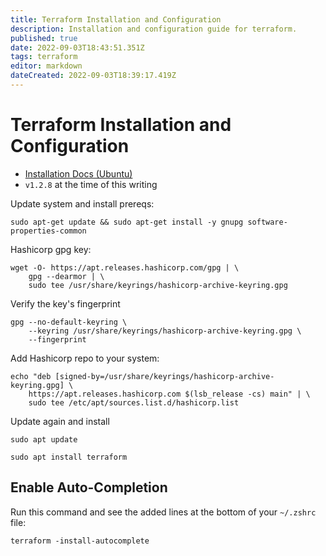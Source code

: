 ```yaml
---
title: Terraform Installation and Configuration 
description: Installation and configuration guide for terraform. 
published: true
date: 2022-09-03T18:43:51.351Z
tags: terraform
editor: markdown
dateCreated: 2022-09-03T18:39:17.419Z
---
```


# Terraform Installation and Configuration 

- [Installation Docs (Ubuntu)](https://learn.hashicorp.com/tutorials/terraform/install-cli)
- `v1.2.8` at the time of this writing

Update system and install prereqs:

```
sudo apt-get update && sudo apt-get install -y gnupg software-properties-common
```

Hashicorp gpg key:

```
wget -O- https://apt.releases.hashicorp.com/gpg | \
    gpg --dearmor | \
    sudo tee /usr/share/keyrings/hashicorp-archive-keyring.gpg
```

Verify the key's fingerprint

```
gpg --no-default-keyring \
    --keyring /usr/share/keyrings/hashicorp-archive-keyring.gpg \
    --fingerprint
```

Add Hashicorp repo to your system:

```
echo "deb [signed-by=/usr/share/keyrings/hashicorp-archive-keyring.gpg] \
    https://apt.releases.hashicorp.com $(lsb_release -cs) main" | \
    sudo tee /etc/apt/sources.list.d/hashicorp.list
```

Update again and install

```
sudo apt update

sudo apt install terraform
```

## Enable Auto-Completion

Run this command and see the added lines at the bottom of your `~/.zshrc` file:

```
terraform -install-autocomplete
```